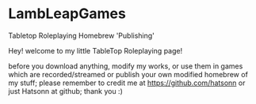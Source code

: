 # LambLeapGames

Tabletop Roleplaying Homebrew 'Publishing'

Hey! welcome to my little TableTop Roleplaying page!

before you download anything, modify my works, or use them in games which are recorded/streamed or publish your own modified homebrew of my stuff; please remember to credit me at https://github.com/hatsonn or just Hatsonn at github; thank you :)
